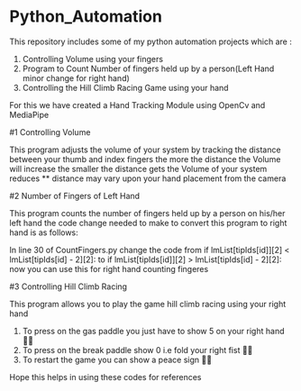 # Python_Automation

This repository includes some of my python automation projects which are :
1. Controlling Volume using your fingers
2. Program to Count Number of fingers held up by a person(Left Hand minor change for right hand)
3. Controlling the Hill Climb Racing Game using your hand

For this we have created a Hand Tracking Module using OpenCv and MediaPipe

#1 Controlling Volume 

This program adjusts the volume of your system by tracking the distance between your thumb and index fingers
the more the distance the Volume will increase the smaller the distance gets the Volume of your system reduces
** distance may vary upon your hand placement from the camera 


#2 Number of Fingers of Left Hand 

This program counts the number of fingers held up by a person on his/her left hand 
the code change needed to make to convert this program to right hand is as follows:

In line 30  of CountFingers.py change the code from 
if lmList[tipIds[id]][2] < lmList[tipIds[id] - 2][2]: 
to
if lmList[tipIds[id]][2] > lmList[tipIds[id] - 2][2]:
now you can use this for right hand counting fingeres

#3 Controlling Hill Climb Racing 

This program allows you to play the game hill climb racing using your right hand 

1. To press on the gas paddle you just have to show 5 on your right hand 🖐🏻
2. To press on the break paddle show 0 i.e fold your right fist  ✊🏻
3. To restart the game  you can  show a peace sign ✌🏻


Hope this helps in using these codes for references

